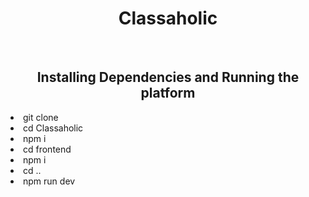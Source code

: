 <h1 align="center">Classaholic</h1> <br>

<h2 align="center">Installing Dependencies and Running the platform</h2>

<ui>
  <li> git clone </li>
  <li>cd Classaholic</li>
  <li> npm i </li>
  <li>cd frontend </li>
  <li>npm i </li>
  <li>cd .. </li>
  <li>npm run dev</li>
 </ui>
 <br>
